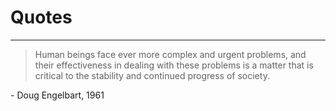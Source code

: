 # Quotes

---

> Human beings face ever more complex and urgent problems, and their effectiveness in dealing with these problems is a matter that is critical to the stability and continued progress of society.

\- Doug Engelbart, 1961
